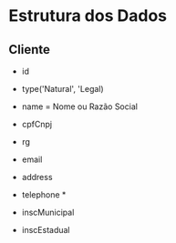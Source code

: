 # Estrutura dos Dados

## Cliente
- id
- type('Natural', 'Legal)
- name = Nome ou Razão Social
- cpfCnpj
- rg
- email
- address

- telephone
  *


- inscMunicipal
- inscEstadual
